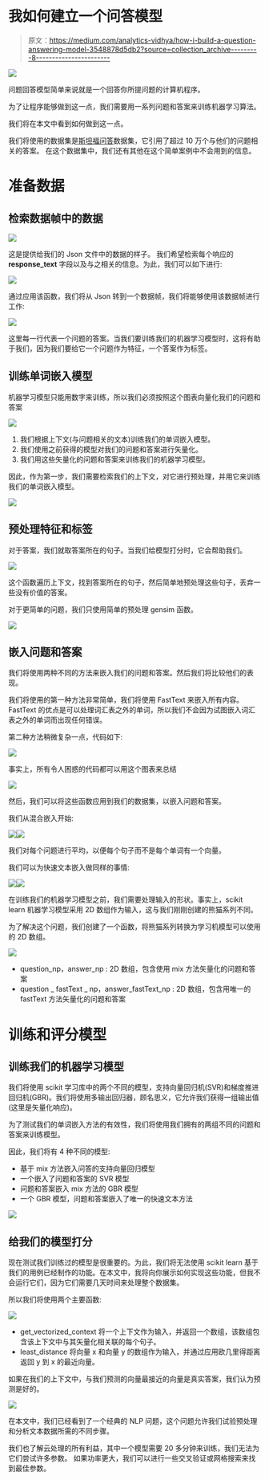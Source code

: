 # 我如何建立一个问答模型

> 原文：<https://medium.com/analytics-vidhya/how-i-build-a-question-answering-model-3548878d5db2?source=collection_archive---------8----------------------->

![](img/5c5502349cbb1983e3e5cd48d109f21b.png)

问题回答模型简单来说就是一个回答你所提问题的计算机程序。

为了让程序能够做到这一点，我们需要用一系列问题和答案来训练机器学习算法。

我们将在本文中看到如何做到这一点。

我们将使用的数据集是[斯坦福问答](https://rajpurkar.github.io/SQuAD-explorer/)数据集，它引用了超过 10 万个与他们的问题相关的答案。
在这个数据集中，我们还有其他在这个简单案例中不会用到的信息。

# 准备数据

## 检索数据帧中的数据

![](img/4482d0f0b5dae5bf7ac8827f183e3854.png)

这是提供给我们的 Json 文件中的数据的样子。
我们希望检索每个响应的 **response_text** 字段以及与之相关的信息。为此，我们可以如下进行:

![](img/b9c2e6f25547b8d6dd1e10869030fe02.png)

通过应用该函数，我们将从 Json 转到一个数据帧，我们将能够使用该数据帧进行工作:

![](img/c43466cb97800e17d2900b1f0b61a1ac.png)

这里每一行代表一个问题的答案。当我们要训练我们的机器学习模型时，这将有助于我们，因为我们要给它一个问题作为特征，一个答案作为标签。

## 训练单词嵌入模型

机器学习模型只能用数字来训练，所以我们必须按照这个图表向量化我们的问题和答案

![](img/d013e18ace275cbc54baa5899bd3365c.png)

1.  我们根据上下文(与问题相关的文本)训练我们的单词嵌入模型。
2.  我们使用之前获得的模型对我们的问题和答案进行矢量化。
3.  我们用这些矢量化的问题和答案来训练我们的机器学习模型。

因此，作为第一步，我们需要检索我们的上下文，对它进行预处理，并用它来训练我们的单词嵌入模型。

![](img/aa0296b6a086d5ff48eaca623f6ed70d.png)

## 预处理特征和标签

对于答案，我们就取答案所在的句子。当我们给模型打分时，它会帮助我们。

![](img/11e100486643d0a1c117b06b26950db9.png)

这个函数遍历上下文，找到答案所在的句子，然后简单地预处理这些句子，丢弃一些没有价值的答案。

对于更简单的问题，我们只使用简单的预处理 gensim 函数。

![](img/d42822670e6eac7374c4039b88b7e5e6.png)

## 嵌入问题和答案

我们将使用两种不同的方法来嵌入我们的问题和答案。然后我们将比较他们的表现。

我们将使用的第一种方法非常简单，我们将使用 FastText 来嵌入所有内容。FastText 的优点是可以处理词汇表之外的单词，所以我们不会因为试图嵌入词汇表之外的单词而出现任何错误。

第二种方法稍微复杂一点，代码如下:

![](img/763961c005b8bdd4fc3d06fdae02af35.png)

事实上，所有令人困惑的代码都可以用这个图表来总结

![](img/58b60cfd14a60e5a0b0294f1b0eeab2e.png)

然后，我们可以将这些函数应用到我们的数据集，以嵌入问题和答案。

我们从混合嵌入开始:

![](img/3fcccd0085bb2f26b2d82c69dc2e3914.png)![](img/f2905780a1022645ef1174b8f587cd37.png)

我们对每个问题进行平均，以便每个句子而不是每个单词有一个向量。

我们可以为快速文本嵌入做同样的事情:

![](img/a3db7feefa6e5dea843172f606836e17.png)![](img/c3652d680a7904e1fec40367a2684cc3.png)

在训练我们的机器学习模型之前，我们需要处理输入的形状。事实上，scikit learn 机器学习模型采用 2D 数组作为输入，这与我们刚刚创建的熊猫系列不同。

为了解决这个问题，我们创建了一个函数，将熊猫系列转换为学习机模型可以使用的 2D 数组。

![](img/f3fc45ef4e3b4bc639223ae8472c10a4.png)

*   question_np，answer_np : 2D 数组，包含使用 mix 方法矢量化的问题和答案
*   question _ fastText _ np，answer_fastText_np : 2D 数组，包含用唯一的 fastText 方法矢量化的问题和答案

# 训练和评分模型

## 训练我们的机器学习模型

我们将使用 scikit 学习库中的两个不同的模型，支持向量回归机(SVR)和梯度推进回归机(GBR)。我们将使用多输出回归器，顾名思义，它允许我们获得一组输出值(这里是矢量化响应)。

为了测试我们的单词嵌入方法的有效性，我们将使用我们拥有的两组不同的问题和答案来训练模型。

因此，我们将有 4 种不同的模型:

*   基于 mix 方法嵌入问答的支持向量回归模型
*   一个嵌入了问题和答案的 SVR 模型
*   问题和答案嵌入 mix 方法的 GBR 模型
*   一个 GBR 模型，问题和答案嵌入了唯一的快速文本方法

![](img/49a11680e0b009b80e3051e20455c66d.png)

## 给我们的模型打分

现在测试我们训练过的模型是很重要的。为此，我们将无法使用 scikit learn 基于我们的用例已经制作的功能。在本文中，我将向你展示如何实现这些功能，但我不会运行它们，因为它们需要几天时间来处理整个数据集。

所以我们将使用两个主要函数:

![](img/4886fe92d5053b2f952b12bad8616de1.png)

*   get_vectorized_context 将一个上下文作为输入，并返回一个数组，该数组包含该上下文中与其矢量化相关联的每个句子。
*   least_distance 将向量 x 和向量 y 的数组作为输入，并通过应用欧几里得距离返回 y 到 x 的最近向量。

如果在我们的上下文中，与我们预测的向量最接近的向量是真实答案，我们认为预测是好的。

![](img/df248c5defba8996df424db227ca72b9.png)

在本文中，我们已经看到了一个经典的 NLP 问题，这个问题允许我们试验预处理和分析文本数据所需的不同步骤。

我们也了解云处理的所有利益，其中一个模型需要 20 多分钟来训练，我们无法为它们尝试许多参数。
如果功率更大，我们可以进行一些交叉验证或网格搜索来找到最佳参数。